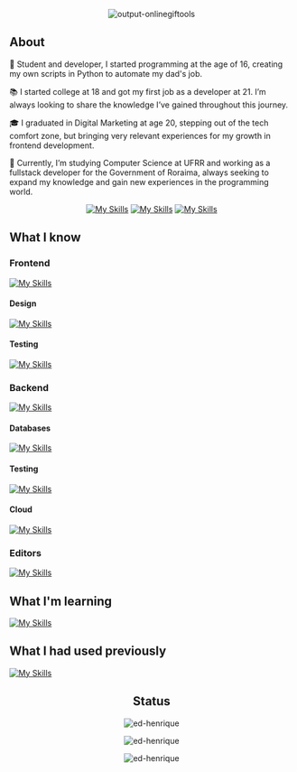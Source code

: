 <div align="center" style="{ border-radius: 50% }">
  
![output-onlinegiftools](https://github.com/ed-henrique/ed-henrique/assets/62185704/8f0f3432-6bdd-4251-ac8b-ebebd9fa0646)

</div>

## About

🚀 Student and developer, I started programming at the age of 16, creating my own scripts in Python to automate my dad's job.

📚 I started college at 18 and got my first job as a developer at 21. I’m always looking to share the knowledge I’ve gained throughout this journey.

🎓 I graduated in Digital Marketing at age 20, stepping out of the tech comfort zone, but bringing very relevant experiences for my growth in frontend development.

🧩 Currently, I’m studying Computer Science at UFRR and working as a fullstack developer for the Government of Roraima, always seeking to expand my knowledge and gain new experiences in the programming world.

<div align="center">
  
  [![My Skills](https://skillicons.dev/icons?i=linkedin)](https://www.linkedin.com/in/ed-hfm/)
  [![My Skills](https://skillicons.dev/icons?i=devto)](https://dev.to/ed_henrique)
  [![My Skills](https://skillicons.dev/icons?i=github)](https://github.com/ed-henrique)

</div>

## What I know

### Frontend

[![My Skills](https://skillicons.dev/icons?i=react,materialui,bootstrap,html,css,js,ts)](https://skillicons.dev)

#### Design

[![My Skills](https://skillicons.dev/icons?i=figma,ps)](https://skillicons.dev)

#### Testing

[![My Skills](https://skillicons.dev/icons?i=selenium)](https://skillicons.dev)

### Backend

[![My Skills](https://skillicons.dev/icons?i=bash,c,cs,cpp,cmake,dart,docker,express,flutter,git,linux,mongodb,nodejs,py)](https://skillicons.dev)

#### Databases

[![My Skills](https://skillicons.dev/icons?i=sequelize,supabase,mongodb,postgres,sqlite)](https://skillicons.dev)

#### Testing

[![My Skills](https://skillicons.dev/icons?i=jest)](https://skillicons.dev)

#### Cloud

[![My Skills](https://skillicons.dev/icons?i=aws,gcp,azure)](https://skillicons.dev)

### Editors

[![My Skills](https://skillicons.dev/icons?i=neovim,vscode,vim,lua)](https://skillicons.dev)

## What I'm learning

[![My Skills](https://skillicons.dev/icons?i=django,flask,go,java,jquery,nginx,php,laravel,redis,rust,spring)](https://skillicons.dev)

## What I had used previously

[![My Skills](https://skillicons.dev/icons?i=dotnet,haskell,heroku,rabbitmq,regex,svelte,vue)](https://skillicons.dev)

<div align="center">

<h2>Status</h2>
  
<p><img src="https://github-readme-stats.vercel.app/api/top-langs?username=ed-henrique&show_icons=true&locale=en&layout=compact&hide=vhdl,cmake,assembly,c%2b%2b,html&hide_border=true&bg_color=0d1117&text_color=ffffff&title_color=ffffff&hide_title=true&langs_count=6&card_width=444" alt="ed-henrique" /></p>

<p><img src="https://github-readme-stats.vercel.app/api?username=ed-henrique&show_icons=true&locale=en&hide_border=true&bg_color=0d1117&text_color=ffffff&title_color=fb8c00&icon_color=fb8c00&hide_title=true" alt="ed-henrique" /></p>

<p><img src="https://github-readme-streak-stats.herokuapp.com?user=ed-henrique&theme=highcontrast&hide_border=true&background=0d1117" alt="ed-henrique" /></p>
  
</div>
